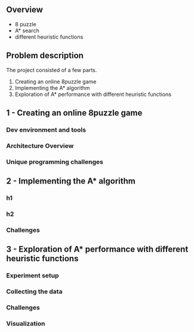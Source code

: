 
## Overview



* 8 puzzle
* A* search 
* different heuristic functions

## Problem description
The project consisted of a few parts.

1. Creating an online 8puzzle game
2. Implementing the A* algorithm
3. Exploration of A* performance with different heuristic functions

## 1 - Creating an online 8puzzle game
### Dev environment and tools

### Architecture Overview

### Unique programming challenges


## 2 - Implementing the A* algorithm

### h1

### h2

### Challenges

## 3 - Exploration of A* performance with different heuristic functions

### Experiment setup

### Collecting the data

### Challenges

### Visualization
